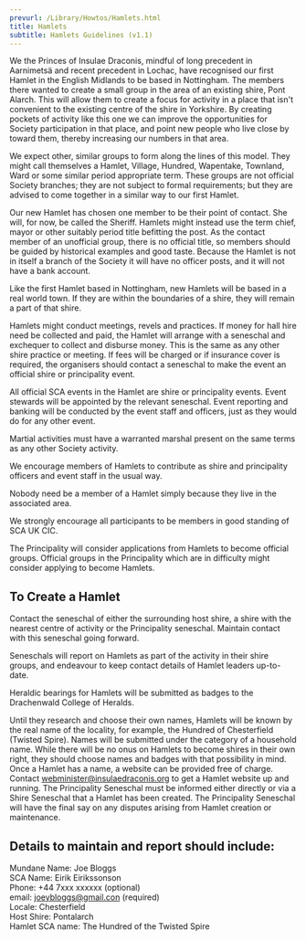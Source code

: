 ```yaml
---
prevurl: /Library/Howtos/Hamlets.html
title: Hamlets
subtitle: Hamlets Guidelines (v1.1)
---
```


We the Princes of Insulae Draconis, mindful of long precedent in Aarnimetsä and recent precedent in Lochac, have recognised our first Hamlet in the English Midlands to be based in Nottingham. The members there wanted to create a small group in the area of an existing shire, Pont Alarch. This will allow them to create a focus for activity in a place that isn't convenient to the existing centre of the shire in Yorkshire. By creating pockets of activity like this one we can improve the opportunities for Society participation in that place, and point new people who live close by toward them, thereby increasing our numbers in that area.

We expect other, similar groups to form along the lines of this model. They might call themselves a Hamlet, Village, Hundred, Wapentake, Townland, Ward or some similar period appropriate term. These groups are not official Society branches; they are not subject to formal requirements; but they are advised to come together in a similar way to our first Hamlet.

Our new Hamlet has chosen one member to be their point of contact. She will, for now, be called the Sheriff. Hamlets might instead use the term chief, mayor or other suitably period title befitting the post. As the contact member of an unofficial group, there is no official title, so members should be guided by historical examples and good taste. Because the Hamlet is not in itself a branch of the Society it will have no officer posts, and it will not have a bank account.

Like the first Hamlet based in Nottingham, new Hamlets will be based in a real world town. If they are within the boundaries of a shire, they will remain a part of that shire.

Hamlets might conduct meetings, revels and practices. If money for hall hire need be collected and paid, the Hamlet will arrange with a seneschal and exchequer to collect and disburse money. This is the same as any other shire practice or meeting. If fees will be charged or if insurance cover is required, the organisers should contact a seneschal to make the event an official shire or principality event.

All official SCA events in the Hamlet are shire or principality events. Event stewards will be appointed by the relevant seneschal. Event reporting and banking will be conducted by the event staff and officers, just as they would do for any other event.

Martial activities must have a warranted marshal present on the same terms as any other Society activity.

We encourage members of Hamlets to contribute as shire and principality officers and event staff in the usual way.

Nobody need be a member of a Hamlet simply because they live in the associated area.

We strongly encourage all participants to be members in good standing of SCA UK CIC.

The Principality will consider applications from Hamlets to become official groups. Official groups in the Principality which are in difficulty might consider applying to become Hamlets.

## To Create a Hamlet

Contact the seneschal of either the surrounding host shire, a shire with the nearest centre of activity or the Principality seneschal. Maintain contact with this seneschal going forward.

Seneschals will report on Hamlets as part of the activity in their shire groups, and endeavour to keep contact details of Hamlet leaders up-to-date.

Heraldic bearings for Hamlets will be submitted as badges to the Drachenwald College of Heralds.

Until they research and choose their own names, Hamlets will be known by the real name of the locality, for example, the Hundred of Chesterfield (Twisted Spire).
Names will be submitted under the category of a household name.
While there will be no onus on Hamlets to become shires in their own right, they should choose names and badges with that possibility in mind.
Once a Hamlet has a name, a website can be provided free of charge. Contact webminister@insulaedraconis.org to get a Hamlet website up and running.
The Principality Seneschal must be informed either directly or via a Shire Seneschal that a Hamlet has been created. The Principality Seneschal will have the final say on any disputes arising from Hamlet creation or maintenance.

## Details to maintain and report should include:

Mundane Name: Joe Bloggs  
SCA Name: Eirik Eirikssonson  
Phone: +44 7xxx xxxxxx (optional)  
email: joeybloggs@gmail.con (required)  
Locale: Chesterfield  
Host Shire: Pontalarch  
Hamlet SCA name: The Hundred of the Twisted Spire

